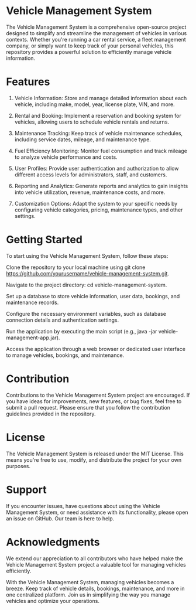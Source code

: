 # Vehicle Management System
The Vehicle Management System is a comprehensive open-source project designed to simplify and streamline the management of vehicles in various contexts. Whether you're running a car rental service, a fleet management company, or simply want to keep track of your personal vehicles, this repository provides a powerful solution to efficiently manage vehicle information.

# Features
1. Vehicle Information: Store and manage detailed information about each vehicle, including make, model, year, license plate, VIN, and more.

2. Rental and Booking: Implement a reservation and booking system for vehicles, allowing users to schedule vehicle rentals and returns.

3. Maintenance Tracking: Keep track of vehicle maintenance schedules, including service dates, mileage, and maintenance type.

4. Fuel Efficiency Monitoring: Monitor fuel consumption and track mileage to analyze vehicle performance and costs.

5. User Profiles: Provide user authentication and authorization to allow different access levels for administrators, staff, and customers.

6. Reporting and Analytics: Generate reports and analytics to gain insights into vehicle utilization, revenue, maintenance costs, and more.

7. Customization Options: Adapt the system to your specific needs by configuring vehicle categories, pricing, maintenance types, and other settings.

# Getting Started
To start using the Vehicle Management System, follow these steps:

Clone the repository to your local machine using git clone https://github.com/yourusername/vehicle-management-system.git.

Navigate to the project directory: cd vehicle-management-system.

Set up a database to store vehicle information, user data, bookings, and maintenance records.

Configure the necessary environment variables, such as database connection details and authentication settings.

Run the application by executing the main script (e.g., java -jar vehicle-management-app.jar).

Access the application through a web browser or dedicated user interface to manage vehicles, bookings, and maintenance.

# Contribution
Contributions to the Vehicle Management System project are encouraged. If you have ideas for improvements, new features, or bug fixes, feel free to submit a pull request. Please ensure that you follow the contribution guidelines provided in the repository.

# License
The Vehicle Management System is released under the MIT License. This means you're free to use, modify, and distribute the project for your own purposes.

# Support
If you encounter issues, have questions about using the Vehicle Management System, or need assistance with its functionality, please open an issue on GitHub. Our team is here to help.

# Acknowledgments
We extend our appreciation to all contributors who have helped make the Vehicle Management System project a valuable tool for managing vehicles efficiently.

With the Vehicle Management System, managing vehicles becomes a breeze. Keep track of vehicle details, bookings, maintenance, and more in one centralized platform. Join us in simplifying the way you manage vehicles and optimize your operations.
